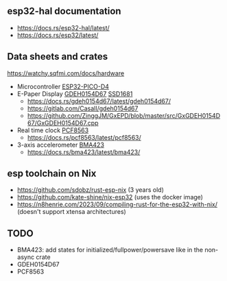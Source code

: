 ## esp32-hal documentation

- https://docs.rs/esp32-hal/latest/
- https://docs.rs/esp32/latest/

## Data sheets and crates

https://watchy.sqfmi.com/docs/hardware

- Microcontroller [ESP32-PICO-D4](https://www.espressif.com/sites/default/files/documentation/esp32-pico-d4_datasheet_en.pdf)
- E-Paper Display [GDEH0154D67](https://www.e-paper-display.com/GDEH0154D67%20V2.0%20Specificationc58c.pdf) [SSD1681](https://www.e-paper-display.com/SSD1681%20V0.13%20Spec903d.pdf)
  - https://docs.rs/gdeh0154d67/latest/gdeh0154d67/
  - https://gitlab.com/CasalI/gdeh0154d67
  - https://github.com/ZinggJM/GxEPD/blob/master/src/GxGDEH0154D67/GxGDEH0154D67.cpp
- Real time clock [PCF8563](https://www.mouser.com/datasheet/2/302/PCF8563-1127619.pdf)
  - https://docs.rs/pcf8563/latest/pcf8563/
- 3-axis accelerometer [BMA423](https://watchy.sqfmi.com/assets/files/BST-BMA423-DS000-1509600-950150f51058597a6234dd3eaafbb1f0.pdf)
  - https://docs.rs/bma423/latest/bma423/

## esp toolchain on Nix

- https://github.com/sdobz/rust-esp-nix (3 years old)
- https://github.com/kate-shine/nix-esp32 (uses the docker image)
- https://n8henrie.com/2023/09/compiling-rust-for-the-esp32-with-nix/ (doesn't support xtensa architectures)

## TODO

- BMA423: add states for initialized/fullpower/powersave like in the non-async crate
- GDEH0154D67
- PCF8563
